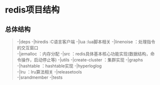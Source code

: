 # redis项目结构

## 总体结构

> -|deps
> 	-|hiredis			:C语言客户端
> 	-|lua				:lua脚本相关
> 	-|linenoise			：处理指令的交互窗口	
> 	-|jemalloc			：内存分配
> -|src					：redis具体基本核心功能实现(数据结构，命令操作，启动停止等)
> -|utils
> 	 -|create-cluster	：集群实现
>    	 -|graphs			
>     	-|hashtable			：hashtable实现
>     	-|hyperloglog		
>     	-|lru				：lru算法相关
>     	-|releasetools		
>    	 -|srandmember
> -|tests

